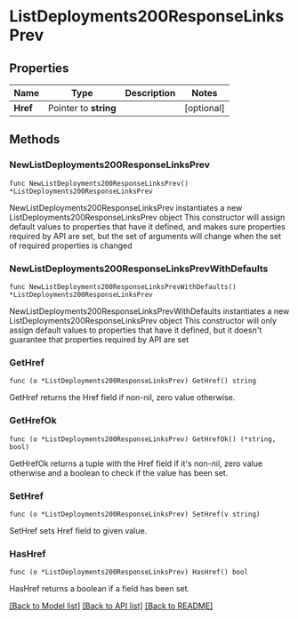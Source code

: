 # ListDeployments200ResponseLinksPrev

## Properties

Name | Type | Description | Notes
------------ | ------------- | ------------- | -------------
**Href** | Pointer to **string** |  | [optional] 

## Methods

### NewListDeployments200ResponseLinksPrev

`func NewListDeployments200ResponseLinksPrev() *ListDeployments200ResponseLinksPrev`

NewListDeployments200ResponseLinksPrev instantiates a new ListDeployments200ResponseLinksPrev object
This constructor will assign default values to properties that have it defined,
and makes sure properties required by API are set, but the set of arguments
will change when the set of required properties is changed

### NewListDeployments200ResponseLinksPrevWithDefaults

`func NewListDeployments200ResponseLinksPrevWithDefaults() *ListDeployments200ResponseLinksPrev`

NewListDeployments200ResponseLinksPrevWithDefaults instantiates a new ListDeployments200ResponseLinksPrev object
This constructor will only assign default values to properties that have it defined,
but it doesn't guarantee that properties required by API are set

### GetHref

`func (o *ListDeployments200ResponseLinksPrev) GetHref() string`

GetHref returns the Href field if non-nil, zero value otherwise.

### GetHrefOk

`func (o *ListDeployments200ResponseLinksPrev) GetHrefOk() (*string, bool)`

GetHrefOk returns a tuple with the Href field if it's non-nil, zero value otherwise
and a boolean to check if the value has been set.

### SetHref

`func (o *ListDeployments200ResponseLinksPrev) SetHref(v string)`

SetHref sets Href field to given value.

### HasHref

`func (o *ListDeployments200ResponseLinksPrev) HasHref() bool`

HasHref returns a boolean if a field has been set.


[[Back to Model list]](../README.md#documentation-for-models) [[Back to API list]](../README.md#documentation-for-api-endpoints) [[Back to README]](../README.md)



